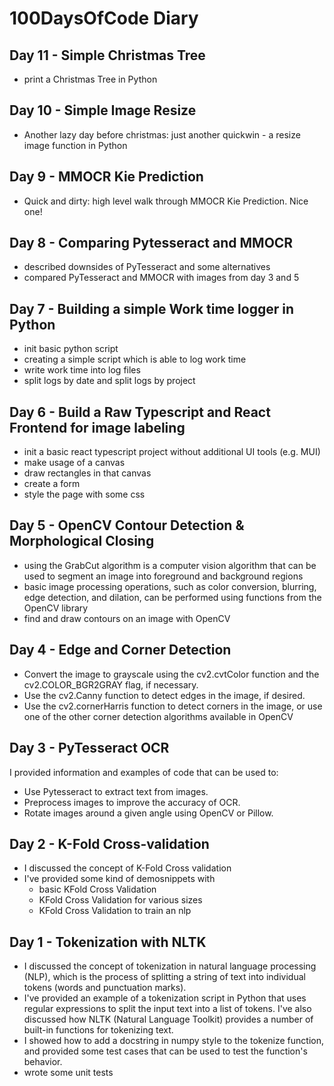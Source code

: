 # 100DaysOfCode Diary

## Day 11 - Simple Christmas Tree
- print a Christmas Tree in Python

## Day 10 - Simple Image Resize
- Another lazy day before christmas: just another quickwin - a resize image function in Python

## Day 9 - MMOCR Kie Prediction
- Quick and dirty: high level walk through MMOCR Kie Prediction. Nice one!

## Day 8 - Comparing Pytesseract and MMOCR
- described downsides of PyTesseract and some alternatives
- compared PyTesseract and MMOCR with images from day 3 and 5

## Day 7 - Building a simple Work time logger in Python
- init basic python script
- creating a simple script which is able to log work time
- write work time into log files
- split logs by date and split logs by project

## Day 6 - Build a Raw Typescript and React Frontend for image labeling
- init a basic react typescript project without additional UI tools (e.g. MUI)
- make usage of a canvas
- draw rectangles in that canvas
- create a form
- style the page with some css

## Day 5 - OpenCV Contour Detection & Morphological Closing
- using the GrabCut algorithm is a computer vision algorithm that can be used to segment an image into foreground and background regions
- basic image processing operations, such as color conversion, blurring, edge detection, and dilation, can be performed using functions from the OpenCV library
- find and draw contours on an image with OpenCV

## Day 4 - Edge and Corner Detection
- Convert the image to grayscale using the cv2.cvtColor function and the cv2.COLOR_BGR2GRAY flag, if necessary.
- Use the cv2.Canny function to detect edges in the image, if desired.
- Use the cv2.cornerHarris function to detect corners in the image, or use one of the other corner detection algorithms available in OpenCV

## Day 3 - PyTesseract OCR
I provided information and examples of code that can be used to:

- Use Pytesseract to extract text from images.
- Preprocess images to improve the accuracy of OCR.
- Rotate images around a given angle using OpenCV or Pillow.


## Day 2 - K-Fold Cross-validation
- I discussed the concept of K-Fold Cross validation
- I've provided some kind of demosnippets with
    - basic KFold Cross Validation
    - KFold Cross Validation for various sizes
    - KFold Cross Validation to train an nlp


## Day 1 - Tokenization with NLTK
- I discussed the concept of tokenization in natural language processing (NLP), which is the process of splitting a string of text into individual tokens (words and punctuation marks).
- I've provided an example of a tokenization script in Python that uses regular expressions to split the input text into a list of tokens. I've also discussed how NLTK (Natural Language Toolkit) provides a number of built-in functions for tokenizing text.
- I showed how to add a docstring in numpy style to the tokenize function, and provided some test cases that can be used to test the function's behavior.
- wrote some unit tests
